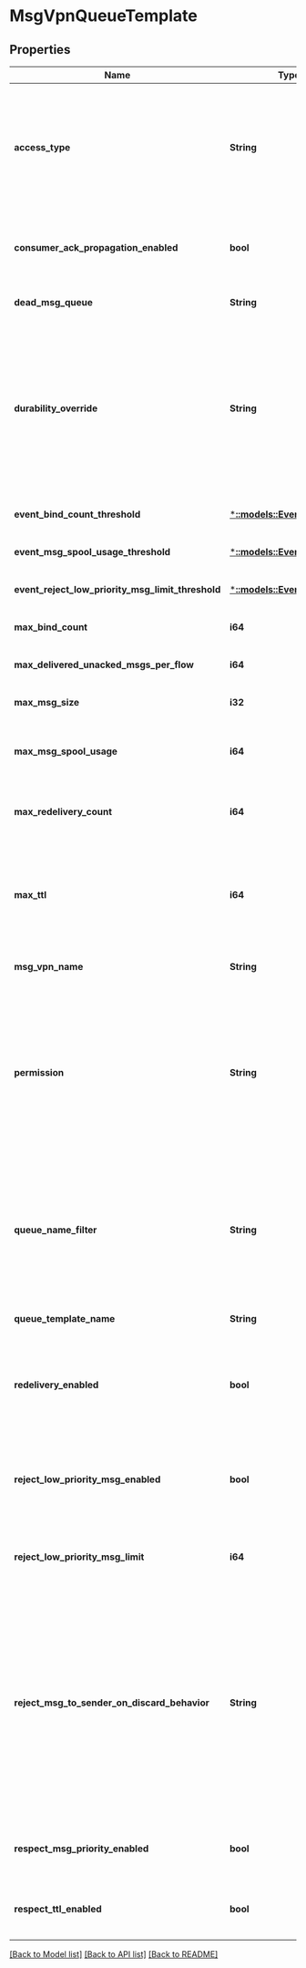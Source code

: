 # MsgVpnQueueTemplate

## Properties
Name | Type | Description | Notes
------------ | ------------- | ------------- | -------------
**access_type** | **String** | The access type for delivering messages to consumer flows. The default value is &#x60;\&quot;exclusive\&quot;&#x60;. The allowed values and their meaning are:  &lt;pre&gt; \&quot;exclusive\&quot; - Exclusive delivery of messages to the first bound consumer flow. \&quot;non-exclusive\&quot; - Non-exclusive delivery of messages to all bound consumer flows in a round-robin fashion. &lt;/pre&gt;  | [optional] [default to null]
**consumer_ack_propagation_enabled** | **bool** | Enable or disable the propagation of consumer acknowledgements (ACKs) received on the active replication Message VPN to the standby replication Message VPN. The default value is &#x60;true&#x60;. | [optional] [default to null]
**dead_msg_queue** | **String** | The name of the Dead Message Queue (DMQ). The default value is &#x60;\&quot;#DEAD_MSG_QUEUE\&quot;&#x60;. | [optional] [default to null]
**durability_override** | **String** | Controls the durability of queues created from this template. If non-durable, the created queue will be non-durable, regardless of the specified durability. If none, the created queue will have the requested durability. The default value is &#x60;\&quot;none\&quot;&#x60;. The allowed values and their meaning are:  &lt;pre&gt; \&quot;none\&quot; - The durability of the endpoint will be as requested on create. \&quot;non-durable\&quot; - The durability of the created queue will be non-durable, regardless of what was requested. &lt;/pre&gt;  | [optional] [default to null]
**event_bind_count_threshold** | [***::models::EventThreshold**](EventThreshold.md) |  | [optional] [default to null]
**event_msg_spool_usage_threshold** | [***::models::EventThreshold**](EventThreshold.md) |  | [optional] [default to null]
**event_reject_low_priority_msg_limit_threshold** | [***::models::EventThreshold**](EventThreshold.md) |  | [optional] [default to null]
**max_bind_count** | **i64** | The maximum number of consumer flows that can bind. The default value is &#x60;1000&#x60;. | [optional] [default to null]
**max_delivered_unacked_msgs_per_flow** | **i64** | The maximum number of messages delivered but not acknowledged per flow. The default value is &#x60;10000&#x60;. | [optional] [default to null]
**max_msg_size** | **i32** | The maximum message size allowed, in bytes (B). The default value is &#x60;10000000&#x60;. | [optional] [default to null]
**max_msg_spool_usage** | **i64** | The maximum message spool usage allowed, in megabytes (MB). A value of 0 only allows spooling of the last message received and disables quota checking. The default value is &#x60;4000&#x60;. | [optional] [default to null]
**max_redelivery_count** | **i64** | The maximum number of message redelivery attempts that will occur prior to the message being discarded or moved to the DMQ. A value of 0 means to retry forever. The default value is &#x60;0&#x60;. | [optional] [default to null]
**max_ttl** | **i64** | The maximum time in seconds a message can stay in a Queue when &#x60;respectTtlEnabled&#x60; is &#x60;\&quot;true\&quot;&#x60;. A message expires when the lesser of the sender assigned time-to-live (TTL) in the message and the &#x60;maxTtl&#x60; configured for the Queue, is exceeded. A value of 0 disables expiry. The default value is &#x60;0&#x60;. | [optional] [default to null]
**msg_vpn_name** | **String** | The name of the Message VPN. | [optional] [default to null]
**permission** | **String** | The permission level for all consumers, excluding the owner. The default value is &#x60;\&quot;no-access\&quot;&#x60;. The allowed values and their meaning are:  &lt;pre&gt; \&quot;no-access\&quot; - Disallows all access. \&quot;read-only\&quot; - Read-only access to the messages. \&quot;consume\&quot; - Consume (read and remove) messages. \&quot;modify-topic\&quot; - Consume messages or modify the topic/selector. \&quot;delete\&quot; - Consume messages, modify the topic/selector or delete the Client created endpoint altogether. &lt;/pre&gt;  | [optional] [default to null]
**queue_name_filter** | **String** | A wildcardable pattern used to determine which Queues use settings from this Template. Two different wildcards are supported: * and &gt;. Similar to topic filters or subscription patterns, a &gt; matches anything (but only when used at the end), and a * matches zero or more characters but never a slash (/). A &gt; is only a wildcard when used at the end, after a /. A * is only allowed at the end, after a slash (/). The default value is &#x60;\&quot;\&quot;&#x60;. | [optional] [default to null]
**queue_template_name** | **String** | The name of the Queue Template. | [optional] [default to null]
**redelivery_enabled** | **bool** | Enable or disable message redelivery. When enabled, the number of redelivery attempts is controlled by maxRedeliveryCount. When disabled, the message will never be delivered from the queue more than once. The default value is &#x60;true&#x60;. Available since 2.18. | [optional] [default to null]
**reject_low_priority_msg_enabled** | **bool** | Enable or disable the checking of low priority messages against the &#x60;rejectLowPriorityMsgLimit&#x60;. This may only be enabled if &#x60;rejectMsgToSenderOnDiscardBehavior&#x60; does not have a value of &#x60;\&quot;never\&quot;&#x60;. The default value is &#x60;false&#x60;. | [optional] [default to null]
**reject_low_priority_msg_limit** | **i64** | The number of messages of any priority above which low priority messages are not admitted but higher priority messages are allowed. The default value is &#x60;0&#x60;. | [optional] [default to null]
**reject_msg_to_sender_on_discard_behavior** | **String** | Determines when to return negative acknowledgements (NACKs) to sending clients on message discards. Note that NACKs prevent the message from being delivered to any destination and Transacted Session commits to fail. The default value is &#x60;\&quot;when-queue-enabled\&quot;&#x60;. The allowed values and their meaning are:  &lt;pre&gt; \&quot;always\&quot; - Always return a negative acknowledgment (NACK) to the sending client on message discard. \&quot;when-queue-enabled\&quot; - Only return a negative acknowledgment (NACK) to the sending client on message discard when the Queue is enabled. \&quot;never\&quot; - Never return a negative acknowledgment (NACK) to the sending client on message discard. &lt;/pre&gt;  | [optional] [default to null]
**respect_msg_priority_enabled** | **bool** | Enable or disable the respecting of message priority. When enabled, messages are delivered in priority order, from 9 (highest) to 0 (lowest). The default value is &#x60;false&#x60;. | [optional] [default to null]
**respect_ttl_enabled** | **bool** | Enable or disable the respecting of the time-to-live (TTL) for messages. When enabled, expired messages are discarded or moved to the DMQ. The default value is &#x60;false&#x60;. | [optional] [default to null]

[[Back to Model list]](../README.md#documentation-for-models) [[Back to API list]](../README.md#documentation-for-api-endpoints) [[Back to README]](../README.md)


